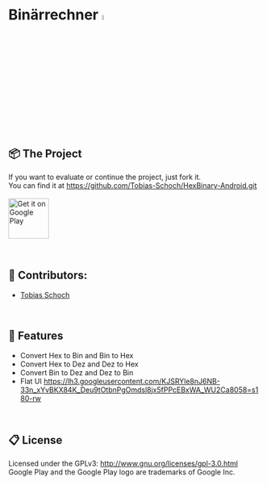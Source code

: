 # 
<h1 align="left">
   Binärrechner <img src='https://lh3.googleusercontent.com/KJSRYle8nJ6NB-33n_xYvBKX84K_Deu9tOtbnPgOmdsl8jx5fPPcEBxWA_WU2Ca8058=s180-rw' height="5%" width="5%">
</h1>
<br>

## 📦 The Project

If you want to evaluate or continue the project, just fork it.
<br> 
You can find it at https://github.com/Tobias-Schoch/HexBinary-Android.git
<br><br><a href='https://play.google.com/store/apps/details?id=com.bin.tobiasschoch.calhex' target="_blank" ><img alt='Get it on Google Play' src='https://play.google.com/intl/en_us/badges/images/generic/en_badge_web_generic.png' height='80px'/></a>

<br>


## 🐧 Contributors:

* [Tobias Schoch](https://github.com/tobias-schoch)

<br>

## 💾 Features

- Convert Hex to Bin and Bin to Hex
- Convert Hex to Dez and Dez to Hex
- Convert Bin to Dez and Dez to Bin
- Flat UI
https://lh3.googleusercontent.com/KJSRYle8nJ6NB-33n_xYvBKX84K_Deu9tOtbnPgOmdsl8jx5fPPcEBxWA_WU2Ca8058=s180-rw

<br>

## 📋 License

Licensed under the GPLv3: http://www.gnu.org/licenses/gpl-3.0.html
Google Play and the Google Play logo are trademarks of Google Inc.
